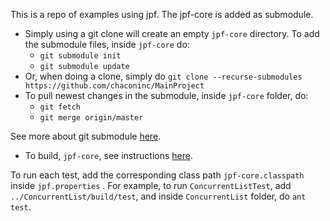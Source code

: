 This is a repo of examples using jpf. The jpf-core is added as submodule. 

- Simply using a git clone will create an empty `jpf-core` directory. To add the submodule files, inside `jpf-core` do: 
  - `git submodule init`
  - `git submodule update`
- Or, when doing a clone, simply do `git clone --recurse-submodules https://github.com/chaconinc/MainProject`
- To pull newest changes in the submodule, inside `jpf-core` folder, do:
  - `git fetch`
  - `git merge origin/master`

See more about git submodule [here](https://git-scm.com/book/en/v2/Git-Tools-Submodules).

- To build, `jpf-core`, see instructions [here](https://github.com/javapathfinder/jpf-core/wiki/How-to-install-JPF).



To run each test, add the corresponding class path `jpf-core.classpath` inside `jpf.properties` . For example, to run `ConcurrentListTest`, add `../ConcurrentList/build/test`, and inside `ConcurrentList` folder, do `ant test`. 